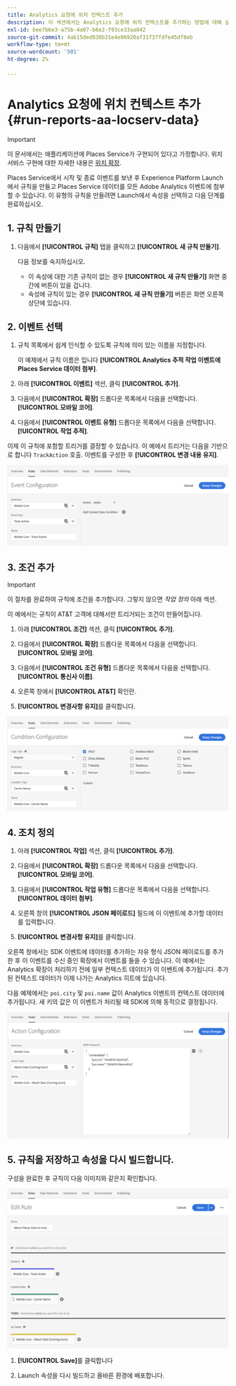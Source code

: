 ```yaml
---
title: Analytics 요청에 위치 컨텍스트 추가
description: 이 섹션에서는 Analytics 요청에 위치 컨텍스트를 추가하는 방법에 대해 설명합니다.
exl-id: bee7b6e3-a75b-4a07-b6e2-f93ce33aa042
source-git-commit: 4ab15ded930b31e4e06920af31f37fdfe45df8eb
workflow-type: tm+mt
source-wordcount: '501'
ht-degree: 2%

---
```


# Analytics 요청에 위치 컨텍스트 추가 {#run-reports-aa-locserv-data}

>[!IMPORTANT]
>
>이 문서에서는 애플리케이션에 Places Service가 구현되어 있다고 가정합니다. 위치 서비스 구현에 대한 자세한 내용은 [위치 확장](/help/places-ext-aep-sdks/places-extension/places-extension.md).

Places Service에서 시작 및 종료 이벤트를 보낸 후 Experience Platform Launch에서 규칙을 만들고 Places Service 데이터를 모든 Adobe Analytics 이벤트에 첨부할 수 있습니다. 이 유형의 규칙을 만들려면 Launch에서 속성을 선택하고 다음 단계를 완료하십시오.

## 1. 규칙 만들기

1. 다음에서 **[!UICONTROL 규칙]** 탭을 클릭하고 **[!UICONTROL 새 규칙 만들기]**.

   다음 정보를 숙지하십시오.
   * 이 속성에 대한 기존 규칙이 없는 경우 **[!UICONTROL 새 규칙 만들기]** 화면 중간에 버튼이 있을 겁니다.
   * 속성에 규칙이 있는 경우 **[!UICONTROL 새 규칙 만들기]** 버튼은 화면 오른쪽 상단에 있습니다.

## 2. 이벤트 선택

1. 규칙 목록에서 쉽게 인식할 수 있도록 규칙에 의미 있는 이름을 지정합니다.

   이 예제에서 규칙 이름은 입니다 **[!UICONTROL Analytics 추적 작업 이벤트에 Places Service 데이터 첨부]**.

1. 아래 **[!UICONTROL 이벤트]** 섹션, 클릭 **[!UICONTROL 추가]**.

1. 다음에서 **[!UICONTROL 확장]** 드롭다운 목록에서 다음을 선택합니다. **[!UICONTROL 모바일 코어]**.

1. 다음에서 **[!UICONTROL 이벤트 유형]** 드롭다운 목록에서 다음을 선택합니다. **[!UICONTROL 작업 추적]**.

이제 이 규칙에 포함할 트리거를 결정할 수 있습니다. 이 예에서 트리거는 다음을 기반으로 합니다 `TrackAction` 호출. 이벤트를 구성한 후 **[!UICONTROL 변경 내용 유지]**.

![&quot;이벤트 만들기&quot;](/help/assets/ad-setEvent_use-analytics-data.png)


## 3. 조건 추가

>[!IMPORTANT]
>
>이 절차를 완료하여 규칙에 조건을 추가합니다. 그렇지 않으면 *작업 정의* 아래 섹션.

이 예에서는 규칙이 AT&amp;T 고객에 대해서만 트리거되는 조건이 만들어집니다.

1. 아래 **[!UICONTROL 조건]** 섹션, 클릭 **[!UICONTROL 추가]**.

1. 다음에서 **[!UICONTROL 확장]** 드롭다운 목록에서 다음을 선택합니다. **[!UICONTROL 모바일 코어]**.

1. 다음에서 **[!UICONTROL 조건 유형]** 드롭다운 목록에서 다음을 선택합니다. **[!UICONTROL 통신사 이름]**.

1. 오른쪽 창에서 **[!UICONTROL AT&amp;T]** 확인란.

1. **[!UICONTROL 변경사항 유지]**&#x200B;를 클릭합니다.

![&quot;조건 만들기&quot;](/help/assets/ad-setCondition_use-analytics-data.png)

## 4. 조치 정의

1. 아래 **[!UICONTROL 작업]** 섹션, 클릭 **[!UICONTROL 추가]**.

1. 다음에서 **[!UICONTROL 확장]** 드롭다운 목록에서 다음을 선택합니다. **[!UICONTROL 모바일 코어]**.

1. 다음에서 **[!UICONTROL 작업 유형]** 드롭다운 목록에서 다음을 선택합니다. **[!UICONTROL 데이터 첨부]**.

1. 오른쪽 창의 **[!UICONTROL JSON 페이로드]** 필드에 이 이벤트에 추가할 데이터를 입력합니다.

1. **[!UICONTROL 변경사항 유지]**&#x200B;를 클릭합니다.

오른쪽 창에서는 SDK 이벤트에 데이터를 추가하는 자유 형식 JSON 페이로드를 추가한 후 이 이벤트를 수신 중인 확장에서 이벤트를 들을 수 있습니다. 이 예에서는 Analytics 확장이 처리하기 전에 일부 컨텍스트 데이터가 이 이벤트에 추가됩니다. 추가된 컨텍스트 데이터가 이제 나가는 Analytics 히트에 있습니다.

다음 예제에서는 `poi.city` 및 `poi.name` 값이 Analytics 이벤트의 컨텍스트 데이터에 추가됩니다. 새 키의 값은 이 이벤트가 처리될 때 SDK에 의해 동적으로 결정됩니다.

![&quot;작업 만들기&quot;](/help/assets/ad-setAction_use-analytics-data.png)

## 5. 규칙을 저장하고 속성을 다시 빌드합니다.

구성을 완료한 후 규칙이 다음 이미지와 같은지 확인합니다.

![&quot;규칙이 완료되었습니다.&quot;](/help/assets/ad-ruleComplete_use-analytics-data.png)

1. **[!UICONTROL Save]**&#x200B;를 클릭합니다

1. Launch 속성을 다시 빌드하고 올바른 환경에 배포합니다.
